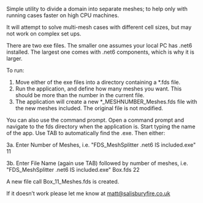﻿Simple utility to divide a domain into separate meshes; to help only with running cases faster on high CPU machines. 

It will attempt to solve multi-mesh cases with different cell sizes, but may not work on complex set ups.  

There are two exe files.  The smaller one assumes your local PC has .net6 installed.  The largest one comes with .net6 components, which is why it is larger.

To run:


1. Move either of the exe files into a directory containing a *.fds file.
2. Run the application, and define how many meshes you want.  This should be more than the number in the current file.
3. The application will create a new *_MESHNUMBER_Meshes.fds file with the new meshes included.  The original file is not modified.

You can also use the command prompt.  Open a command prompt and navigate to the fds directory when the application is.  Start typing the name of the app. Use TAB to automatically find the .exe.  Then either:

3a. Enter Number of Meshes, i.e.
"FDS_MeshSplitter .net6 IS included.exe" 11

3b. Enter File Name (again use TAB) followed by number of meshes, i.e.
"FDS_MeshSplitter .net6 IS included.exe" Box.fds 22

A new file call Box_11_Meshes.fds is created. 

If it doesn’t work please let me know at matt@salisburyfire.co.uk